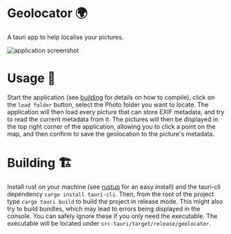 # Geolocator 🌍
A tauri app to help localise your pictures.

![application screenshot](.github/screenshot/.png)

# Usage 🧰
Start the application (see [building](#building) for details on how to compile), click on the `load folder` button, select the Photo folder you want to locate.
The application will then load every picture that can store EXIF metadata, and try to read the current metadata from it. The pictures will then be displayed in the
top right corner of the application, allowing you to click a point on the map, and then confirm to save the geolocation to the picture's metadata.

# Building 🏗
Install rust on your machine (see [rustup](https://rustup.rs) for an easy install) and the tauri-cli dependency `cargo install tauri-cli`.
Then, from the root of the project type `cargo tauri build` to build the project in release mode. This might also try to build bundles,
which may lead to errors being displayed in the console. You can safely ignore these if you only need the executable. The executable will be
located under `src-tauri/target/release/geolocator`.
